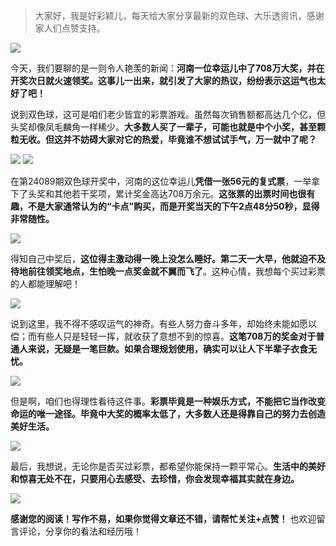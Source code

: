 
> 大家好，我是好彩颖儿，每天给大家分享最新的双色球、大乐透资讯，感谢家人们点赞支持。


![](https://cdn.jsdelivr.net/gh/wangwenjie1314/PicCDN/2024-8-5/1722820394914-image.png)

今天，我们要聊的是一则令人艳羡的新闻：**河南一位幸运儿中了708万大奖，并在开奖次日就火速领奖。这事儿一出来，就引发了大家的热议，纷纷表示这运气也太好了吧！**




说到双色球，这可是咱们老少皆宜的彩票游戏。虽然每次销售额都高达几个亿，但头奖却像凤毛麟角一样稀少。**大多数人买了一辈子，可能也就是中个小奖，甚至颗粒无收。但这并不妨碍大家对它的热爱，毕竟谁不想试试手气，万一就中了呢？**


![](https://cdn.jsdelivr.net/gh/wangwenjie1314/PicCDN/2024-8-9/1723188078770-image.png)
![](https://cdn.jsdelivr.net/gh/wangwenjie1314/PicCDN/2024-8-5/1722820411285-image.png)


在第24089期双色球开奖中，河南的这位幸运儿**凭借一张56元的复式票**，一举拿下了头奖和其他若干奖项，累计奖金高达708万余元。**这张票的出票时间也很有趣，不是大家通常认为的“卡点”购买，而是开奖当天的下午2点48分50秒，显得非常随性。**

![](https://cdn.jsdelivr.net/gh/wangwenjie1314/PicCDN/2024-8-9/1723188000457-image.png)

得知自己中奖后，**这位得主激动得一晚上没怎么睡好。第二天一大早，他就迫不及待地前往领奖地点，生怕晚一点奖金就不翼而飞了**。这种心情，我想每个买过彩票的人都能理解吧！

![](https://cdn.jsdelivr.net/gh/wangwenjie1314/PicCDN/2024-8-5/1722820432658-image.png)


说到这里，我不得不感叹运气的神奇。有些人努力奋斗多年，却始终未能如愿以偿；而有些人只是轻轻一挥，就收获了意想不到的惊喜。**这笔708万的奖金对于普通人来说，无疑是一笔巨款。如果合理规划使用，确实可以让人下半辈子衣食无忧。**

![](https://cdn.jsdelivr.net/gh/wangwenjie1314/PicCDN/2024-8-5/1722820450862-image.png)


但是啊，咱们也得理性看待这件事。**彩票毕竟是一种娱乐方式，不能把它当作改变命运的唯一途径。毕竟中大奖的概率太低了，大多数人还是得靠自己的努力去创造美好生活。**


![](https://cdn.jsdelivr.net/gh/wangwenjie1314/PicCDN/2024-8-9/1723188183854-image.png)


最后，我想说，无论你是否买过彩票，都希望你能保持一颗平常心。**生活中的美好和惊喜无处不在，只要用心去感受、去珍惜，你会发现幸福其实就在身边。**

![](https://cdn.jsdelivr.net/gh/wangwenjie1314/PicCDN/2024-8-9/1723188198525-image.png)


**感谢您的阅读！写作不易，如果你觉得文章还不错，请帮忙关注+点赞！** 也欢迎留言评论，分享你的看法和经历哦！



